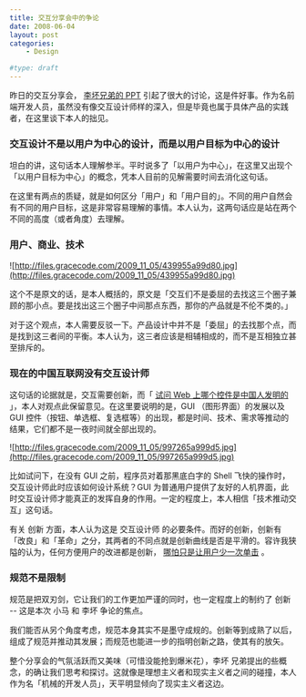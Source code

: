```yaml
---
title: 交互分享会中的争论
date: 2008-06-04
layout: post
categories:
    - Design

#type: draft
---
```


昨日的交互分享会， [李坏兄弟的 PPT](http://hd8010213.ourhost.cn/article.asp?id=9)  引起了很大的讨论，这是件好事。作为名前端开发人员，虽然没有像交互设计师样的深入，但是毕竟也属于具体产品的实践者，在这里谈下本人的拙见。


### 交互设计不是以用户为中心的设计，而是以用户目标为中心的设计

坦白的讲，这句话本人理解参半。平时说多了「以用户为中心」，在这里又出现个「以用户目标为中心」的概念，凭本人目前的见解需要时间去消化这句话。

在这里有两点的质疑，就是如何区分「用户」和「用户目的」。不同的用户自然会有不同的用户目标，这是非常容易理解的事情。本人认为，这两句话应是站在两个不同的高度（或者角度）去理解。


### 用户、商业、技术

![http://files.gracecode.com/2009_11_05/439955a99d80.jpg](http://files.gracecode.com/2009_11_05/439955a99d80.jpg)

这个不是原文的话，是本人概括的，原文是「交互们不是委屈的去找这三个圈子兼顾的那小点。要是找出这三个圈子中间那点东西，那你的产品就是不伦不类的。」

对于这个观点，本人需要反驳一下。产品设计中并不是「委屈」的去找那个点，而是找到这三者间的平衡。本人认为，这三者应该是相辅相成的，而不是互相独立甚至排斥的。


### 现在的中国互联网没有交互设计师

这句话的论据就是，交互需要创新，而「  [试问 Web 上哪个控件是中国人发明的](http://hd8010213.ourhost.cn/article.asp?id=11) 」，本人对观点此保留意见。在这里要说明的是，GUI （图形界面）的发展以及 GUI 控件（按钮、单选框、复选框等）的出现，都是时间、技术、需求等推动的结果，它们都不是一夜时间就全部出现的。

![http://files.gracecode.com/2009_11_05/997265a999d5.jpg](http://files.gracecode.com/2009_11_05/997265a999d5.jpg)

比如试问下，在没有 GUI 之前，程序员对着那黑底白字的 Shell 飞快的操作时，交互设计师此时应该如何设计系统？GUI 为普通用户提供了友好的人机界面，此时交互设计师才能真正的发挥自身的作用。一定的程度上，本人相信「技术推动交互」这句话。

有关 创新 方面，本人认为这是 交互设计师 的必要条件。而好的创新，创新有「改良」和「革命」之分，其两者的不同点就是创新曲线是否是平滑的。容许我狭隘的认为，任何方便用户的改进都是创新， [哪怕只是让用户少一次单击]({{site.urls}}/posts/1041/) 。


### 规范不是限制

规范是把双刃剑，它让我们的工作更加严谨的同时，也一定程度上的制约了 创新 -- 这是本次 小马 和 李坏 争论的焦点。

我们能否从另个角度考虑，规范本身其实不是墨守成规的。创新等到成熟了以后，组成了规范并推动其发展；而规范也能进一步的指明创新之路，使其有的放矢。

整个分享会的气氛活跃而又美味（可惜没能抢到爆米花），李坏 兄弟提出的些概念，的确让我们思考和探讨。这就像是理想主义者和现实主义者之间的碰撞，本人作为名「机械的开发人员」，天平明显倾向了现实主义者这边。
